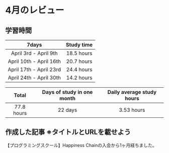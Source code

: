 # 4月のレビュー

## 学習時間
| 7days | Study time |
| :---: | :---: |
| April 3rd - April 9th | 18.5 hours |
| April 10th - April 16th | 20.7 hours |
| April 17th - April 23rd | 24.4 hours |
| April 24th - April 30th | 14.2 hours |

| Total | Days of study in one month | Daily average study hours |
| :---: | :---: | :---: |
| 77.8 hours | 22 days | 3.53 hours |

## 作成した記事 ※タイトルとURLを載せよう
【プログラミングスクール】Happiness Chainの入会から1ヶ月経ちました。
